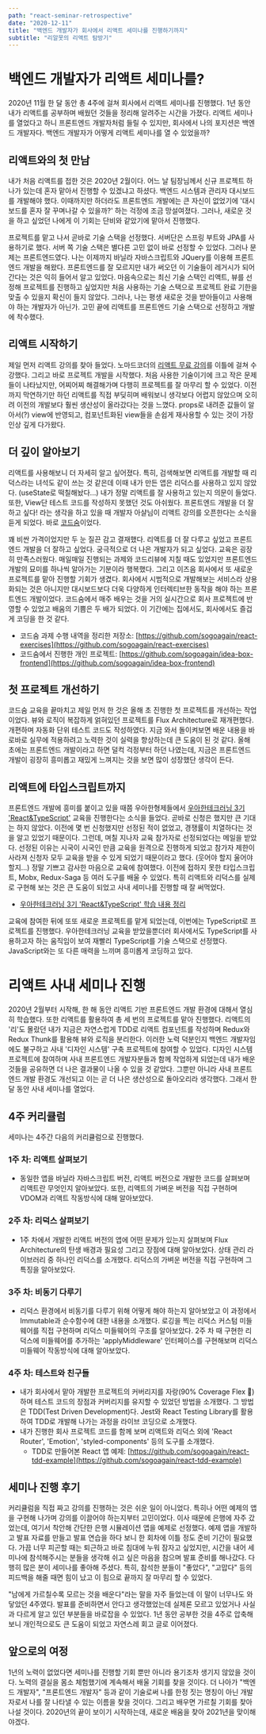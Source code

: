 ```yaml
---
path: "react-seminar-retrospective"
date: "2020-12-11"
title: "백엔드 개발자가 회사에서 리액트 세미나를 진행하기까지"
subtitle: "리알못의 리액트 탐방기"
---
```


# 백엔드 개발자가 리액트 세미나를?

2020년 11월 한 달 동안 총 4주에 걸쳐 회사에서 리액트 세미나를 진행했다. 1년 동안 내가 리액트를 공부하며 배웠던 것들을 정리해 알려주는 시간을 가졌다. 리액트 세미나를 열었다고 하니 프론트엔드 개발자처럼 들릴 수 있지만, 회사에서 나의 포지션은 백엔드 개발자다. 백엔드 개발자가 어떻게 리액트 세미나를 열 수 있었을까?

## 리액트와의 첫 만남

내가 처음 리액트를 접한 것은 2020년 2월이다. 어느 날 팀장님께서 신규 프로젝트 하나가 있는데 혼자 맡아서 진행할 수 있겠냐고 하셨다. 백엔드 시스템과 관리자 대시보드를 개발해야 했다. 이때까지만 하더라도 프론트엔드 개발에는 큰 자신이 없었기에 '대시보드를 혼자 잘 꾸며나갈 수 있을까?' 하는 걱정에 조금 망설여졌다. 그러나, 새로운 것을 하고 싶었던 나에게 이 기회는 단비와 같았기에 맡아서 진행했다.

프로젝트를 맡고 나서 곧바로 기술 스택을 선정했다. 서버단은 스프링 부트와 JPA를 사용하기로 했다. 서버 쪽 기술 스택은 별다른 고민 없이 바로 선정할 수 있었다. 그러나 문제는 프론트엔드였다. 나는 이제까지 바닐라 자바스크립트와 JQuery를 이용해 프론트엔드 개발을 해왔다. 프론트엔드를 잘 모르지만 내가 써오던 이 기술들이 레거시가 되어 간다는 것은 익히 들어서 알고 있었다. 마음속으로는 최신 기술 스택인 리액트, 뷰를 선정해 프로젝트를 진행하고 싶었지만 처음 사용하는 기술 스택으로 프로젝트 완료 기한을 맞출 수 있을지 확신이 들지 않았다. 그러나, 나는 평생 새로운 것을 받아들이고 사용해야 하는 개발자가 아닌가. 고민 끝에 리액트를 프론트엔드 기술 스택으로 선정하고 개발에 착수했다.

## 리액트 시작하기

제일 먼저 리액트 강의를 찾아 들었다. 노마드코더의 [리액트 무료 강의](https://nomadcoders.co/react-fundamentals)를 이틀에 걸쳐 수강했다. 그리고 바로 프로젝트 개발을 시작했다. 처음 사용한 기술이기에 크고 작은 문제들이 나타났지만, 어찌어찌 해결해가며 다행히 프로젝트를 잘 마무리 할 수 있었다. 이전까지 막연하기만 하던 리액트를 직접 부딪히며 배워보니 생각보다 어렵지 않았으며 오히려 이전의 개발보다 훨씬 생산성이 올라갔다는 것을 느꼈다. props로 내려준 값들이 알아서(?) view에 반영되고, 컴포넌트화된 view들을 손쉽게 재사용할 수 있는 것이 가장 인상 깊게 다가왔다.

## 더 깊이 알아보기

리액트를 사용해보니 더 자세히 알고 싶어졌다. 특히, 검색해보면 리액트를 개발할 때 리덕스라는 녀석도 같이 쓰는 것 같은데 이때 내가 만든 앱은 리덕스를 사용하고 있지 않았다. (useState로 떡칠해놨다...) 내가 정말 리액트를 잘 사용하고 있는지 의문이 들었다. 또한, View단 테스트 코드를 작성하지 못했던 것도 아쉬웠다. 프론트엔드 개발을 더 잘하고 싶다! 라는 생각을 하고 있을 때 개발자 아샬님이 리액트 강의를 오픈한다는 소식을 듣게 되었다. 바로 [코드숨](https://www.codesoom.com/courses/react)이었다.

꽤 비싼 가격이었지만 두 눈 질끈 감고 결재했다. 리액트를 더 잘 다루고 싶었고 프론트엔드 개발을 더 잘하고 싶었다. 궁극적으로 더 나은 개발자가 되고 싶었다. 교육은 굉장히 만족스러웠다. 매일매일 진행되는 과제와 코드리뷰에 지칠 때도 있었지만 프론트엔드 개발의 묘미를 하나씩 알아가는 기분이라 행복했다. 그리고 이즈음 회사에서 또 새로운 프로젝트를 맡아 진행할 기회가 생겼다. 회사에서 시범적으로 개발해보는 서비스라 상용화되는 것은 아니지만 대시보드보다 더욱 다양하게 인터렉티브한 동작을 해야 하는 프론트엔드 개발이었다. 코드숨에서 매주 배우는 것을 거의 실시간으로 회사 프로젝트에 반영할 수 있었고 배움의 기쁨은 두 배가 되었다. 이 기간에는 집에서도, 회사에서도 즐겁게 코딩을 한 것 같다.

- 코드숨 과제 수행 내역을 정리한 저장소: [https://github.com/sogoagain/react-exercises](https://github.com/sogoagain/react-exercises)
- 코드숨에서 진행한 개인 프로젝트: [https://github.com/sogoagain/idea-box-frontend](https://github.com/sogoagain/idea-box-frontend)

## 첫 프로젝트 개선하기

코드숨 교육을 끝마치고 제일 먼저 한 것은 올해 초 진행한 첫 프로젝트를 개선하는 작업이었다. 뷰와 로직이 복잡하게 얽혀있던 프로젝트를 Flux Architecture로 재개편했다. 개편하며 자동화 단위 테스트 코드도 작성하였다. 지금 와서 돌이켜보면 배운 내용을 바로바로 실무에 적용하려고 노력한 것이 실력을 향상하는데 큰 도움이 된 것 같다. 올해 초에는 프론트엔드 개발이라고 하면 덜컥 걱정부터 하던 나였는데, 지금은 프론트엔드 개발이 굉장히 흥미롭고 재밌게 느껴지는 것을 보면 많이 성장했단 생각이 든다.

## 리액트에 타입스크립트까지

프론트엔드 개발에 흥미를 붙이고 있을 때쯤 우아한형제들에서 [우아한테크러닝 3기 'React&TypeScript'](https://www.facebook.com/woowahanTech/posts/2659974057576516/) 교육을 진행한다는 소식을 들었다. 곧바로 신청은 했지만 큰 기대는 하지 않았다. 이전에 몇 번 신청했지만 선정된 적이 없었고, 경쟁률이 치열하다는 것을 알고 있었기 때문이다. 그런데, 며칠 지나자 교육 참가자로 선정되었다는 메일을 받았다. 선정된 이유는 시국이 시국인 만큼 교육을 원격으로 진행하게 되었고 참가자 제한이 사라져 신청자 모두 교육을 받을 수 있게 되었기 때문이라고 했다. (웃어야 할지 울어야 할지...) 정말 기쁘고 감사한 마음으로 교육에 참여했다. 이전에 접하지 못한 타입스크립트, Mobx, Redux-Saga 등 여러 도구를 배울 수 있었다. 특히 리액트와 리덕스를 실제로 구현해 보는 것은 큰 도움이 되었고 사내 세미나를 진행할 때 잘 써먹었다.

- [우아한테크러닝 3기 'React&TypeScript' 학습 내용 정리](https://github.com/sogoagain/TIL/tree/master/%EC%9A%B0%EC%95%84%ED%95%9C%ED%85%8C%ED%81%AC%EB%9F%AC%EB%8B%9D-3%EA%B8%B0)

교육에 참여한 뒤에 또또 새로운 프로젝트를 맡게 되었는데, 이번에는 TypeScript로 프로젝트를 진행했다. 우아한테크러닝 교육을 받았을뿐더러 회사에서도 TypeScript를 사용하고자 하는 움직임이 보여 재빨리 TypeScript를 기술 스택으로 선정했다. JavaScript와는 또 다른 매력을 느끼며 흥미롭게 코딩하고 있다.

# 리액트 사내 세미나 진행

2020년 2월부터 시작해, 한 해 동안 리액트 기반 프론트엔드 개발 환경에 대해서 열심히 학습했다. 또한 리액트를 활용하여 총 세 번의 프로젝트를 맡아 진행했다. 리액트의 '리'도 몰랐던 내가 지금은 자연스럽게 TDD로 리액트 컴포넌트를 작성하며 Redux와 Redux Thunk를 활용해 뷰와 로직을 분리한다. 이러한 노력 덕분인지 백엔드 개발자임에도 불구하고 사내 '디자인 시스템' 구축 프로젝트에 참여할 수 있었다. 디자인 시스템 프로젝트에 참여하며 사내 프론트엔드 개발자분들과 함께 작업하게 되었는데 내가 배운 것들을 공유하면 더 나은 결과물이 나올 수 있을 것 같았다. 그뿐만 아니라 사내 프론트엔드 개발 환경도 개선되고 이는 곧 더 나은 생산성으로 돌아오리라 생각했다. 그래서 한 달 동안 사내 세미나를 열었다.

## 4주 커리큘럼

세미나는 4주간 다음의 커리큘럼으로 진행했다.

### 1주 차: 리액트 살펴보기

- 동일한 앱을 바닐라 자바스크립트 버전, 리액트 버전으로 개발한 코드를 살펴보며 리액트란 무엇인지 알아보았다. 또한, 리액트의 가벼운 버전을 직접 구현하며 VDOM과 리액트 작동방식에 대해 알아보았다.

### 2주 차: 리덕스 살펴보기

- 1주 차에서 개발한 리액트 버전의 앱에 어떤 문제가 있는지 살펴보며 Flux Architecture의 탄생 배경과 필요성 그리고 장점에 대해 알아보았다. 상태 관리 라이브러리 중 하나인 리덕스를 소개했다. 리덕스의 가벼운 버전을 직접 구현하며 그 특징을 알아보았다.

### 3주 차: 비동기 다루기

- 리덕스 환경에서 비동기를 다루기 위해 어떻게 해야 하는지 알아보았고 이 과정에서 Immutable과 순수함수에 대한 내용을 소개했다. 로깅을 찍는 리덕스 커스텀 미들웨어를 직접 구현하며 리덕스 미들웨어의 구조를 알아보았다. 2주 차 때 구현한 리덕스에 미들웨어를 추가하는 'applyMiddleware' 인터페이스를 구현해보며 리덕스 미들웨어 작동방식에 대해 알아보았다.

### 4주 차: 테스트와 친구들

- 내가 회사에서 맡아 개발한 프로젝트의 커버리지를 자랑(90% Coverage Flex 💪)하며 테스트 코드의 장점과 커버리지를 유지할 수 있었던 방법을 소개했다. 그 방법은 TDD(Test Driven Development)다. Jest와 React Testing Library를 활용하여 TDD로 개발해 나가는 과정을 라이브 코딩으로 소개했다.
- 내가 진행한 회사 프로젝트 코드를 함께 보며 리액트와 리덕스 외에 'React Router', 'Emotion', 'styled-components' 등의 도구를 소개했다.
  - TDD로 만들어본 React 앱 예제: [https://github.com/sogoagain/react-tdd-example](https://github.com/sogoagain/react-tdd-example)

## 세미나 진행 후기

커리큘럼을 직접 짜고 강의를 진행하는 것은 쉬운 일이 아니었다. 특히나 어떤 예제의 앱을 구현해 나가며 강의를 이끌어야 하는지부터 고민이었다. 이사 때문에 은행에 자주 갔었는데, 여기서 착안해 간단한 은행 시뮬레이션 앱을 예제로 선정했다. 예제 앱을 개발하고 발표 자료를 만들고 발표 연습을 하다 보니 한 회차에 이틀 정도 준비 기간이 필요했다. 가끔 너무 피곤할 때는 퇴근하고 바로 침대에 누워 잠자고 싶었지만, 시간을 내어 세미나에 참석해주시는 분들을 생각해 쉬고 싶은 마음을 참으며 발표 준비를 해나갔다. 다행히 많은 분이 세미나를 좋아해 주셨다. 특히, 참석한 분들이 "좋았다", "고맙다" 등의 피드백을 해줄 때면 힘이 났고 이 힘으로 끝까지 잘 마무리 할 수 있었다.

"남에게 가르칠수록 모르는 것을 배운다"라는 말을 자주 들었는데 이 말이 너무나도 와닿았던 4주였다. 발표를 준비하면서 안다고 생각했었는데 실제론 모르고 있었거나 사실과 다르게 알고 있던 부분들을 바로잡을 수 있었다. 1년 동안 공부한 것을 4주로 압축해보니 개인적으로도 큰 도움이 되었고 자연스레 회고 글로 이어졌다.

## 앞으로의 여정

1년의 노력이 없었다면 세미나를 진행할 기회 뿐만 아니라 용기조차 생기지 않았을 것이다. 노력의 결실을 몸소 체험했기에 계속해서 배울 기회를 찾을 것이다. 더 나아가 "백엔드 개발자", "프론트엔드 개발자" 등과 같이 기술로써 나를 한정 짓는 명칭이 아닌 개발자로서 나를 잘 나타낼 수 있는 이름을 찾을 것이다. 그리고 배우면 가르칠 기회를 찾아 나설 것이다. 2020년의 끝이 보이기 시작하는데, 새로운 배움을 찾아 2021년을 맞이해야겠다.
